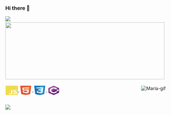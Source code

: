### Hi there 👋

<div>
  <a href="https://github.com/mariaassuncao26">
  <img height="180em" src="https://github-readme-stats.vercel.app/api?username=mariaassuncao26&show_icons=true&theme=moltack&include_all_commits=true&count_private=true"/>
  <img height="180em" width="500em" src="https://github-readme-stats.vercel.app/api/top-langs/?username=mariaassuncao26&layout=compact&langs_count=16&theme=moltack"/>
</div>
  
<div style="display: inline_block"><br>
  <img align="center" alt="Maria-Js" height="30" width="40" src="https://raw.githubusercontent.com/devicons/devicon/master/icons/javascript/javascript-plain.svg">
  <img align="center" alt="Maria-HTML" height="30" width="40" src="https://raw.githubusercontent.com/devicons/devicon/master/icons/html5/html5-original.svg">
  <img align="center" alt="Maria-CSS" height="30" width="40" src="https://raw.githubusercontent.com/devicons/devicon/master/icons/css3/css3-original.svg">
  <img align="center" alt="Maria-Csharp" height="30" width="40" src="https://raw.githubusercontent.com/devicons/devicon/master/icons/csharp/csharp-original.svg">
  <img align="right" alt="Maria-gif" src="https://cdn.discordapp.com/attachments/795358919417397249/825430589581688872/hi.gif">
</div>

##

<div>
  <a href="https://www.instagram.com/madu.ap12/" target="_blank"><img src="https://img.shields.io/badge/-Instagram-%23E4405F?style=for-the-badge&logo=instagram&logoColor=white" target="_blank"></a>
</div>
